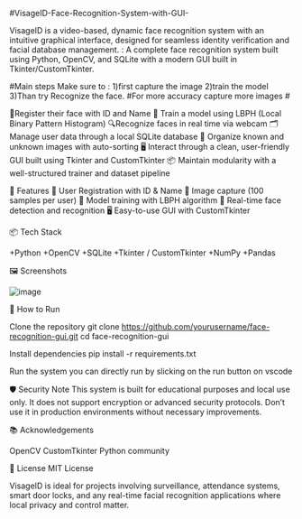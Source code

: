 
#VisageID-Face-Recognition-System-with-GUI-

VisageID is a video-based, dynamic face recognition system with an intuitive graphical interface, designed for seamless identity verification and facial database management. :
A complete face recognition system built using Python, OpenCV, and SQLite with a modern GUI built in Tkinter/CustomTkinter. 


#Main steps
Make sure to :
1)first capture the image 
2)train the model
3)Than try Recognize the face.
#For more accuracy capture more images #


🎥Register their face with ID and Name 
🧬 Train a model using LBPH (Local Binary Pattern Histogram) 
🔍Recognize faces in real time via webcam 
🗂 Manage user data through a local SQLite database 
📁 Organize known and unknown images with auto-sorting 
🖥️ Interact through a clean, user-friendly GUI built using Tkinter and CustomTkinter 
📦 Maintain modularity with a well-structured trainer and dataset pipeline

🚀 Features 
👤 User Registration with ID & Name 
📸 Image capture (100 samples per user) 
🧠 Model training with LBPH algorithm 
🎥 Real-time face detection and recognition 
🖥️ Easy-to-use GUI with CustomTkinter

📦 Tech Stack

+Python
+OpenCV
+SQLite
+Tkinter / CustomTkinter
+NumPy
+Pandas


🖼️ Screenshots

![image](https://github.com/user-attachments/assets/e9b37221-3ac9-4cd5-a908-04934cc3bf87)

🔧 How to Run

Clone the repository
git clone https://github.com/yourusername/face-recognition-gui.git cd face-recognition-gui

Install dependencies
pip install -r requirements.txt

Run the system
you can directly run by slicking on the run button on vscode


🛡️ Security 
Note This system is built for educational purposes and local use only. It does not support encryption or advanced security protocols. Don’t use it in production environments without necessary improvements.

📚 Acknowledgements

OpenCV 
CustomTkinter 
Python community

📜 License 
MIT License

VisageID is ideal for projects involving surveillance, attendance systems, smart door locks, and any real-time facial recognition applications where local privacy and control matter.
